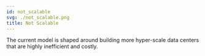```yaml
---
id: not_scalable
svg: ./not_scalable.png
title: Not Scalable
---
```


The current model is shaped around building more hyper-scale data centers that are highly inefficient and costly.
